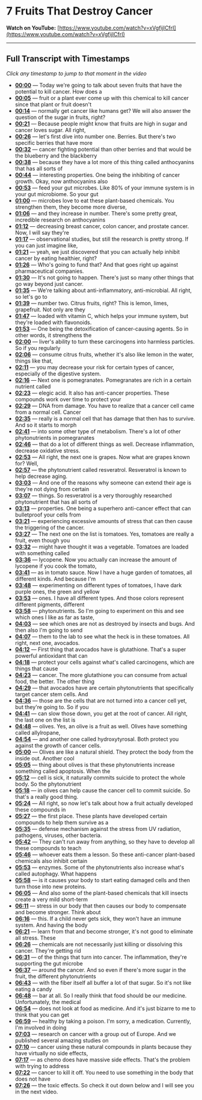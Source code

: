 # 7 Fruits That Destroy Cancer

**Watch on YouTube:** [https://www.youtube.com/watch?v=xVgfijICfrI](https://www.youtube.com/watch?v=xVgfijICfrI)

---

## Full Transcript with Timestamps

*Click any timestamp to jump to that moment in the video*

- **[00:00](https://www.youtube.com/watch?v=xVgfijICfrI&t=0s)** — Today we're going to talk about seven fruits that have the potential to kill cancer. How does a
- **[00:05](https://www.youtube.com/watch?v=xVgfijICfrI&t=5s)** — fruit or a plant ever come up with this chemical to kill cancer since that plant or fruit doesn't
- **[00:14](https://www.youtube.com/watch?v=xVgfijICfrI&t=14s)** — normally get cancer like humans get? We will also answer the question of the sugar in fruits, right?
- **[00:21](https://www.youtube.com/watch?v=xVgfijICfrI&t=21s)** — Because people might know that fruits are high in sugar and cancer loves sugar. All right,
- **[00:26](https://www.youtube.com/watch?v=xVgfijICfrI&t=26s)** — let's first dive into number one. Berries. But there's two specific berries that have more
- **[00:32](https://www.youtube.com/watch?v=xVgfijICfrI&t=32s)** — cancer fighting potential than other berries and that would be the blueberry and the blackberry
- **[00:38](https://www.youtube.com/watch?v=xVgfijICfrI&t=38s)** — because they have a lot more of this thing called anthocyanins that has all sorts of
- **[00:44](https://www.youtube.com/watch?v=xVgfijICfrI&t=44s)** — interesting properties. One being the inhibiting of cancer growth. Okay, now anthocyanins also
- **[00:53](https://www.youtube.com/watch?v=xVgfijICfrI&t=53s)** — feed your gut microbes. Like 80% of your immune system is in your gut microbiome. So your gut
- **[01:00](https://www.youtube.com/watch?v=xVgfijICfrI&t=60s)** — microbes love to eat these plant-based chemicals. You strengthen them, they become more diverse,
- **[01:06](https://www.youtube.com/watch?v=xVgfijICfrI&t=66s)** — and they increase in number. There's some pretty great, incredible research on anthocyanins
- **[01:12](https://www.youtube.com/watch?v=xVgfijICfrI&t=72s)** — decreasing breast cancer, colon cancer, and prostate cancer. Now, I will say they're
- **[01:17](https://www.youtube.com/watch?v=xVgfijICfrI&t=77s)** — observational studies, but still the research is pretty strong. If you can just imagine like,
- **[01:21](https://www.youtube.com/watch?v=xVgfijICfrI&t=81s)** — yeah, we just discovered that you can actually help inhibit cancer by eating healthier, right?
- **[01:26](https://www.youtube.com/watch?v=xVgfijICfrI&t=86s)** — Who's going to fund that? And that goes right up against pharmaceutical companies.
- **[01:30](https://www.youtube.com/watch?v=xVgfijICfrI&t=90s)** — It's not going to happen. There's just so many other things that go way beyond just cancer.
- **[01:35](https://www.youtube.com/watch?v=xVgfijICfrI&t=95s)** — We're talking about anti-inflammatory, anti-microbial. All right, so let's go to
- **[01:39](https://www.youtube.com/watch?v=xVgfijICfrI&t=99s)** — number two. Citrus fruits, right? This is lemon, limes, grapefruit. Not only are they
- **[01:47](https://www.youtube.com/watch?v=xVgfijICfrI&t=107s)** — loaded with vitamin C, which helps your immune system, but they're loaded with flavonoids.
- **[01:53](https://www.youtube.com/watch?v=xVgfijICfrI&t=113s)** — One being the detoxification of cancer-causing agents. So in other words, it strengthens the
- **[02:00](https://www.youtube.com/watch?v=xVgfijICfrI&t=120s)** — liver's ability to turn these carcinogens into harmless particles. So if you regularly
- **[02:06](https://www.youtube.com/watch?v=xVgfijICfrI&t=126s)** — consume citrus fruits, whether it's also like lemon in the water, things like that,
- **[02:11](https://www.youtube.com/watch?v=xVgfijICfrI&t=131s)** — you may decrease your risk for certain types of cancer, especially of the digestive system.
- **[02:16](https://www.youtube.com/watch?v=xVgfijICfrI&t=136s)** — Next one is pomegranates. Pomegranates are rich in a certain nutrient called
- **[02:23](https://www.youtube.com/watch?v=xVgfijICfrI&t=143s)** — elegic acid. It also has anti-cancer properties. These compounds work over time to protect your
- **[02:29](https://www.youtube.com/watch?v=xVgfijICfrI&t=149s)** — DNA from damage. You have to realize that a cancer cell came from a normal cell. Cancer
- **[02:35](https://www.youtube.com/watch?v=xVgfijICfrI&t=155s)** — really is a normal cell that has damage that then has to survive. And so it starts to morph
- **[02:41](https://www.youtube.com/watch?v=xVgfijICfrI&t=161s)** — into some other type of metabolism. There's a lot of other phytonutrients in pomegranates
- **[02:46](https://www.youtube.com/watch?v=xVgfijICfrI&t=166s)** — that do a lot of different things as well. Decrease inflammation, decrease oxidative stress.
- **[02:53](https://www.youtube.com/watch?v=xVgfijICfrI&t=173s)** — All right, the next one is grapes. Now what are grapes known for? Well,
- **[02:57](https://www.youtube.com/watch?v=xVgfijICfrI&t=177s)** — the phytonutrient called resveratrol. Resveratrol is known to help decrease aging.
- **[03:03](https://www.youtube.com/watch?v=xVgfijICfrI&t=183s)** — And one of the reasons why someone can extend their age is they're not dying from certain
- **[03:07](https://www.youtube.com/watch?v=xVgfijICfrI&t=187s)** — things. So resveratrol is a very thoroughly researched phytonutrient that has all sorts of
- **[03:13](https://www.youtube.com/watch?v=xVgfijICfrI&t=193s)** — properties. One being a superhero anti-cancer effect that can bulletproof your cells from
- **[03:21](https://www.youtube.com/watch?v=xVgfijICfrI&t=201s)** — experiencing excessive amounts of stress that can then cause the triggering of the cancer.
- **[03:27](https://www.youtube.com/watch?v=xVgfijICfrI&t=207s)** — The next one on the list is tomatoes. Yes, tomatoes are really a fruit, even though you
- **[03:32](https://www.youtube.com/watch?v=xVgfijICfrI&t=212s)** — might have thought it was a vegetable. Tomatoes are loaded with something called
- **[03:36](https://www.youtube.com/watch?v=xVgfijICfrI&t=216s)** — lycopene. Now you actually can increase the amount of lycopene if you cook the tomato,
- **[03:41](https://www.youtube.com/watch?v=xVgfijICfrI&t=221s)** — as in tomato sauce. Now I have a huge garden of tomatoes, all different kinds. And because I'm
- **[03:48](https://www.youtube.com/watch?v=xVgfijICfrI&t=228s)** — experimenting on different types of tomatoes, I have dark purple ones, the green and yellow
- **[03:53](https://www.youtube.com/watch?v=xVgfijICfrI&t=233s)** — ones. I have all different types. And those colors represent different pigments, different
- **[03:58](https://www.youtube.com/watch?v=xVgfijICfrI&t=238s)** — phytonutrients. So I'm going to experiment on this and see which ones I like as far as taste,
- **[04:03](https://www.youtube.com/watch?v=xVgfijICfrI&t=243s)** — see which ones are not as destroyed by insects and bugs. And then also I'm going to send
- **[04:07](https://www.youtube.com/watch?v=xVgfijICfrI&t=247s)** — them to the lab to see what the heck is in these tomatoes. All right, next one, avocados.
- **[04:12](https://www.youtube.com/watch?v=xVgfijICfrI&t=252s)** — First thing that avocados have is glutathione. That's a super powerful antioxidant that can
- **[04:18](https://www.youtube.com/watch?v=xVgfijICfrI&t=258s)** — protect your cells against what's called carcinogens, which are things that cause
- **[04:23](https://www.youtube.com/watch?v=xVgfijICfrI&t=263s)** — cancer. The more glutathione you can consume from actual food, the better. The other thing
- **[04:29](https://www.youtube.com/watch?v=xVgfijICfrI&t=269s)** — that avocados have are certain phytonutrients that specifically target cancer stem cells. And
- **[04:36](https://www.youtube.com/watch?v=xVgfijICfrI&t=276s)** — those are the cells that are not turned into a cancer cell yet, but they're going to. So if you
- **[04:41](https://www.youtube.com/watch?v=xVgfijICfrI&t=281s)** — can slow those down, you get at the root of cancer. All right, the last one on the list is
- **[04:48](https://www.youtube.com/watch?v=xVgfijICfrI&t=288s)** — olives. Yes, an olive is a fruit as well. Olives have something called allylropane,
- **[04:54](https://www.youtube.com/watch?v=xVgfijICfrI&t=294s)** — and another one called hydroxytyrosal. Both protect you against the growth of cancer cells.
- **[05:00](https://www.youtube.com/watch?v=xVgfijICfrI&t=300s)** — Olives are like a natural shield. They protect the body from the inside out. Another cool
- **[05:05](https://www.youtube.com/watch?v=xVgfijICfrI&t=305s)** — thing about olives is that these phytonutrients increase something called apoptosis. When the
- **[05:12](https://www.youtube.com/watch?v=xVgfijICfrI&t=312s)** — cell is sick, it naturally commits suicide to protect the whole body. So the phytonutrient
- **[05:18](https://www.youtube.com/watch?v=xVgfijICfrI&t=318s)** — in olives can help cause the cancer cell to commit suicide. So that's a really good thing.
- **[05:24](https://www.youtube.com/watch?v=xVgfijICfrI&t=324s)** — All right, so now let's talk about how a fruit actually developed these compounds in
- **[05:27](https://www.youtube.com/watch?v=xVgfijICfrI&t=327s)** — the first place. These plants have developed certain compounds to help them survive as a
- **[05:35](https://www.youtube.com/watch?v=xVgfijICfrI&t=335s)** — defense mechanism against the stress from UV radiation, pathogens, viruses, other bacteria.
- **[05:42](https://www.youtube.com/watch?v=xVgfijICfrI&t=342s)** — They can't run away from anything, so they have to develop all these compounds to teach
- **[05:46](https://www.youtube.com/watch?v=xVgfijICfrI&t=346s)** — whoever eats them a lesson. So these anti-cancer plant-based chemicals also inhibit certain
- **[05:53](https://www.youtube.com/watch?v=xVgfijICfrI&t=353s)** — enzymes. Some of the phytonutrients also increase what's called autophagy. What happens
- **[05:58](https://www.youtube.com/watch?v=xVgfijICfrI&t=358s)** — is it causes your body to start eating damaged cells and then turn those into new proteins.
- **[06:05](https://www.youtube.com/watch?v=xVgfijICfrI&t=365s)** — And also some of the plant-based chemicals that kill insects create a very mild short-term
- **[06:11](https://www.youtube.com/watch?v=xVgfijICfrI&t=371s)** — stress in our body that then causes our body to compensate and become stronger. Think about
- **[06:16](https://www.youtube.com/watch?v=xVgfijICfrI&t=376s)** — this. If a child never gets sick, they won't have an immune system. And having the body
- **[06:21](https://www.youtube.com/watch?v=xVgfijICfrI&t=381s)** — learn from that and become stronger, it's not good to eliminate all stress. These
- **[06:26](https://www.youtube.com/watch?v=xVgfijICfrI&t=386s)** — chemicals are not necessarily just killing or dissolving this cancer. They're getting rid
- **[06:31](https://www.youtube.com/watch?v=xVgfijICfrI&t=391s)** — of the things that turn into cancer. The inflammation, they're supporting the gut microbe
- **[06:37](https://www.youtube.com/watch?v=xVgfijICfrI&t=397s)** — around the cancer. And so even if there's more sugar in the fruit, the different phytonutrients
- **[06:43](https://www.youtube.com/watch?v=xVgfijICfrI&t=403s)** — with the fiber itself all buffer a lot of that sugar. So it's not like eating a candy
- **[06:48](https://www.youtube.com/watch?v=xVgfijICfrI&t=408s)** — bar at all. So I really think that food should be our medicine. Unfortunately, the medical
- **[06:54](https://www.youtube.com/watch?v=xVgfijICfrI&t=414s)** — does not look at food as medicine. And it's just bizarre to me to think that you can get
- **[06:59](https://www.youtube.com/watch?v=xVgfijICfrI&t=419s)** — healthy by taking a poison. I'm sorry, a medication. Currently, I'm involved in doing
- **[07:03](https://www.youtube.com/watch?v=xVgfijICfrI&t=423s)** — research on cancer with a group out of Europe. And we published several amazing studies on
- **[07:10](https://www.youtube.com/watch?v=xVgfijICfrI&t=430s)** — cancer using these natural compounds in plants because they have virtually no side effects,
- **[07:17](https://www.youtube.com/watch?v=xVgfijICfrI&t=437s)** — as chemo does have massive side effects. That's the problem with trying to address
- **[07:22](https://www.youtube.com/watch?v=xVgfijICfrI&t=442s)** — cancer to kill it off. You need to use something in the body that does not have
- **[07:26](https://www.youtube.com/watch?v=xVgfijICfrI&t=446s)** — the toxic effects. So check it out down below and I will see you in the next video.
